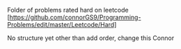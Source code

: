 Folder of problems rated hard on leetcode [https://github.com/connorGS9/Programming-Problems/edit/master/Leetcode/Hard]

No structure yet other than add order, change this Connor
